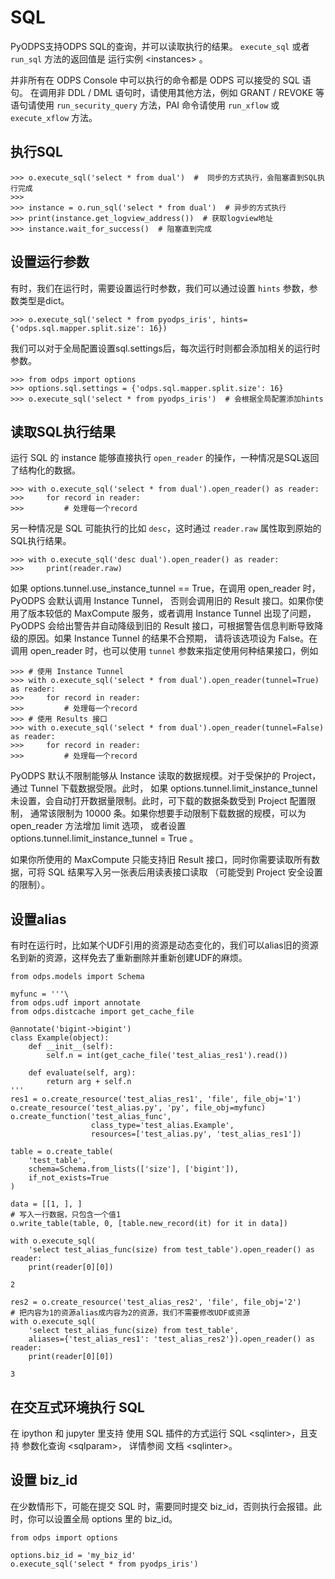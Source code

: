SQL
===

PyODPS支持ODPS SQL的查询，并可以读取执行的结果。 `execute_sql` 或者
`run_sql` 方法的返回值是 运行实例 &lt;instances&gt; 。

<div class="admonition note">

并非所有在 ODPS Console 中可以执行的命令都是 ODPS 可以接受的 SQL 语句。
在调用非 DDL / DML 语句时，请使用其他方法，例如 GRANT / REVOKE
等语句请使用 `run_security_query` 方法，PAI 命令请使用 `run_xflow` 或
`execute_xflow` 方法。

</div>

执行SQL
-------

``` {.sourceCode .python}
>>> o.execute_sql('select * from dual')  #  同步的方式执行，会阻塞直到SQL执行完成
>>>
>>> instance = o.run_sql('select * from dual')  # 异步的方式执行
>>> print(instance.get_logview_address())  # 获取logview地址
>>> instance.wait_for_success()  # 阻塞直到完成
```

设置运行参数
------------

有时，我们在运行时，需要设置运行时参数，我们可以通过设置 `hints`
参数，参数类型是dict。

``` {.sourceCode .python}
>>> o.execute_sql('select * from pyodps_iris', hints={'odps.sql.mapper.split.size': 16})
```

我们可以对于全局配置设置sql.settings后，每次运行时则都会添加相关的运行时参数。

``` {.sourceCode .python}
>>> from odps import options
>>> options.sql.settings = {'odps.sql.mapper.split.size': 16}
>>> o.execute_sql('select * from pyodps_iris')  # 会根据全局配置添加hints
```

读取SQL执行结果
---------------

运行 SQL 的 instance 能够直接执行 `open_reader`
的操作，一种情况是SQL返回了结构化的数据。

``` {.sourceCode .python}
>>> with o.execute_sql('select * from dual').open_reader() as reader:
>>>     for record in reader:
>>>         # 处理每一个record
```

另一种情况是 SQL 可能执行的比如 `desc`，这时通过 `reader.raw`
属性取到原始的SQL执行结果。

``` {.sourceCode .python}
>>> with o.execute_sql('desc dual').open_reader() as reader:
>>>     print(reader.raw)
```

如果 options.tunnel.use\_instance\_tunnel == True，在调用 open\_reader
时，PyODPS 会默认调用 Instance Tunnel， 否则会调用旧的 Result
接口。如果你使用了版本较低的 MaxCompute 服务，或者调用 Instance Tunnel
出现了问题，PyODPS 会给出警告并自动降级到旧的 Result
接口，可根据警告信息判断导致降级的原因。如果 Instance Tunnel
的结果不合预期， 请将该选项设为 False。在调用 open\_reader
时，也可以使用 `tunnel` 参数来指定使用何种结果接口，例如

``` {.sourceCode .python}
>>> # 使用 Instance Tunnel
>>> with o.execute_sql('select * from dual').open_reader(tunnel=True) as reader:
>>>     for record in reader:
>>>         # 处理每一个record
>>> # 使用 Results 接口
>>> with o.execute_sql('select * from dual').open_reader(tunnel=False) as reader:
>>>     for record in reader:
>>>         # 处理每一个record
```

PyODPS 默认不限制能够从 Instance 读取的数据规模。对于受保护的
Project，通过 Tunnel 下载数据受限。此时， 如果
options.tunnel.limit\_instance\_tunnel
未设置，会自动打开数据量限制。此时，可下载的数据条数受到 Project
配置限制， 通常该限制为 10000
条。如果你想要手动限制下载数据的规模，可以为 open\_reader 方法增加 limit
选项， 或者设置 options.tunnel.limit\_instance\_tunnel = True 。

如果你所使用的 MaxCompute 只能支持旧 Result
接口，同时你需要读取所有数据，可将 SQL 结果写入另一张表后用读表接口读取
（可能受到 Project 安全设置的限制）。

设置alias
---------

有时在运行时，比如某个UDF引用的资源是动态变化的，我们可以alias旧的资源名到新的资源，这样免去了重新删除并重新创建UDF的麻烦。

``` {.sourceCode .python}
from odps.models import Schema

myfunc = '''\
from odps.udf import annotate
from odps.distcache import get_cache_file

@annotate('bigint->bigint')
class Example(object):
    def __init__(self):
        self.n = int(get_cache_file('test_alias_res1').read())

    def evaluate(self, arg):
        return arg + self.n
'''
res1 = o.create_resource('test_alias_res1', 'file', file_obj='1')
o.create_resource('test_alias.py', 'py', file_obj=myfunc)
o.create_function('test_alias_func',
                  class_type='test_alias.Example',
                  resources=['test_alias.py', 'test_alias_res1'])

table = o.create_table(
    'test_table',
    schema=Schema.from_lists(['size'], ['bigint']),
    if_not_exists=True
)

data = [[1, ], ]
# 写入一行数据，只包含一个值1
o.write_table(table, 0, [table.new_record(it) for it in data])

with o.execute_sql(
    'select test_alias_func(size) from test_table').open_reader() as reader:
    print(reader[0][0])
```

``` {.sourceCode .python}
2
```

``` {.sourceCode .python}
res2 = o.create_resource('test_alias_res2', 'file', file_obj='2')
# 把内容为1的资源alias成内容为2的资源，我们不需要修改UDF或资源
with o.execute_sql(
    'select test_alias_func(size) from test_table',
    aliases={'test_alias_res1': 'test_alias_res2'}).open_reader() as reader:
    print(reader[0][0])
```

``` {.sourceCode .python}
3
```

在交互式环境执行 SQL
--------------------

在 ipython 和 jupyter 里支持
使用 SQL 插件的方式运行 SQL &lt;sqlinter&gt;，且支持
参数化查询 &lt;sqlparam&gt;， 详情参阅 文档 &lt;sqlinter&gt;。

设置 biz\_id
------------

在少数情形下，可能在提交 SQL 时，需要同时提交
biz\_id，否则执行会报错。此时，你可以设置全局 options 里的 biz\_id。

``` {.sourceCode .python}
from odps import options

options.biz_id = 'my_biz_id'
o.execute_sql('select * from pyodps_iris')
```
